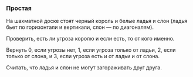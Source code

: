 ### Простая

На шахматной доске стоят черный король и белые ладья и слон
(ладья бьет по горизонтали и вертикали, слон — по диагоналям).

Проверить, есть ли угроза королю и если есть, то от кого именно.

Вернуть 0, если угрозы нет, 1, если угроза только от ладьи, 2, если только от слона,
и 3, если угроза есть и от ладьи и от слона.

Считать, что ладья и слон не могут загораживать друг друга.